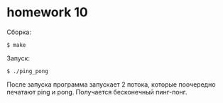 # homework 10
Сборка:
```
$ make
```
Запуск:
```
$ ./ping_pong
```
После запуска программа запускает 2 потока, которые поочередно печатают ping и pong. Получается бесконечный пинг-понг.
